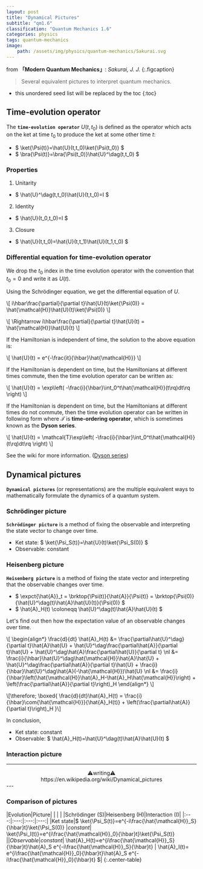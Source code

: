 ```yaml
---
layout: post
title: "Dynamical Pictures"
subtitle: "qm1.6"
classification: "Quantum Mechanics 1.6"
categories: physics
tags: quantum-mechanics
image:
    path: /assets/img/physics/quantum-mechanics/Sakurai.svg
---
```


from **「Modern Quantum Mechanics」**: _Sakurai, J. J._
{:.figcaption}

> Several equivalent pictures to interpret quantum mechanics.

<!--more-->
* this unordered seed list will be replaced by the toc
{:toc}

## Time-evolution operator

The **`time-evolution operator`** $U(t,t_0)$ is defined as the operator which acts on the ket at time $t_0$
to produce the ket at some other time $t$:
* $ \ket{\Psi(t)}=\hat{U}(t,t_0)\ket{\Psi(t_0)} $
* $ \bra{\Psi(t)}=\bra{\Psi(t_0)}\hat{U}^\dag(t,t_0) $

### Properties

1. Unitarity
  * $ \hat{U}^\dag(t,t_0)\hat{U}(t,t_0)=I $
2. Identity
  * $ \hat{U}(t_0,t_0)=I $
3. Closure
  * $ \hat{U}(t,t_0)=\hat{U}(t,t_1)\hat{U}(t_1,t_0) $

### Differential equation for time-evolution operator

We drop the $t_0$ index in the time evolution operator with the convention that $t_0=0$ and write it as $U(t)$.

Using the Schrödinger equation, we get the differential equation of $U$.

\\[ i\hbar\frac{\partial}{\partial t}\hat{U}(t)\ket{\Psi(0)} = \hat{\mathcal{H}}\hat{U}(t)\ket{\Psi(0)}  \\]

\\[ \Rightarrow  i\hbar\frac{\partial}{\partial t}\hat{U}(t) = \hat{\mathcal{H}}\hat{U}(t)  \\]

If the Hamiltonian is independent of time, the solution to the above equation is: 

\\[ \hat{U}(t) = e^{-\frac{it}{\hbar}\hat{\mathcal{H}}} \\]

If the Hamiltonian is dependent on time, but the Hamiltonians at different times commute,
then the time evolution operator can be written as:

\\[ \hat{U}(t) = \exp\left( -\frac{i}{\hbar}\int_0^t\hat{\mathcal{H}}(t\rq)dt\rq  \right) \\]

If the Hamiltonian is dependent on time, but the Hamiltonians at different times do not commute,
then the time evolution operator can be written in following form 
where $\mathcal{T}$ is **time-ordering operator**, which is sometimes known as the **Dyson series**.

\\[ \hat{U}(t) = \mathcal{T}\exp\left( -\frac{i}{\hbar}\int_0^t\hat{\mathcal{H}}(t\rq)dt\rq  \right) \\]

See the wiki for more information. ([Dyson series](https://en.wikipedia.org/wiki/Dyson_series))


## Dynamical pictures

**`Dynamical pictures`** (or representations) are the multiple equivalent ways to mathematically formulate
the dynamics of a quantum system.

### Schrödinger picture

**`Schrödinger picture`** is a method of fixing the observable and interpreting the state vector to change over time.

* Ket state: $ \ket{\Psi_S(t)}=\hat{U}(t)\ket{\Psi_S(0)} $
* Observable: constant

### Heisenberg picture

**`Heisenberg picture`** is a method of fixing the state vector and interpreting that the observable changes over time.

* $ \expct{\hat{A}}_t = \brktop{\Psi(t)}{\hat{A}}{\Psi(t)} =
\brktop{\Psi(0)}{\hat{U}^\dag(t)\hat{A}\hat{U}(t)}{\Psi(0)} $
* $ \hat{A}_H(t) \coloneqq \hat{U}^\dag(t)\hat{A}\hat{U}(t) $

Let's find out then how the expectation value of an observable changes over time.

\\[ \begin{align\*}
\frac{d}{dt} \hat{A}_H(t) &= \frac{\partial\hat{U}^\dag}{\partial t}\hat{A}\hat{U} + \hat{U}^\dag\frac{\partial\hat{A}}{\partial t}\hat{U} + \hat{U}^\dag\hat{A}\frac{\partial\hat{U}}{\partial t} \nl
&= \frac{i}{\hbar}\hat{U}^\dag\hat{\mathcal{H}}\hat{A}\hat{U} + \hat{U}^\dag\frac{\partial\hat{A}}{\partial t}\hat{U} + \frac{i}{\hbar}\hat{U}^\dag\hat{A}(-\hat{\mathcal{H}})\hat{U} \nl
&= \frac{i}{\hbar}\left(\hat{\mathcal{H}}\hat{A}_H-\hat{A}_H\hat{\mathcal{H}}\right) + \left(\frac{\partial\hat{A}}{\partial t}\right)_H
\end{align\*} \\]

\\[\therefore\; \boxed{  \frac{d}{dt}\hat{A}_H(t) =
\frac{i}{\hbar}\com{\hat{\mathcal{H}}}{\hat{A}_H(t)} + \left(\frac{\partial\hat{A}}{\partial t}\right)_H  }\\]

In conclusion,
* Ket state: constant
* Observable: $ \hat{A}_H(t)=\hat{U}^\dag(t)\hat{A}\hat{U}(t) $

### Interaction picture

---
<center>
⚠️writing⚠️ <br>
https://en.wikipedia.org/wiki/Dynamical_pictures
</center>
---

### Comparison of pictures

|Evolution|Picture| | |
| |Schrödinger (S)|Heisenberg (H)|Interaction (I)|
|:---:|:---:|:---:|:---:|
|Ket state|$ \ket{\Psi_S(t)}=e^{-i\frac{\hat{\mathcal{H}}_S}{\hbar}t}\ket{\Psi_S(0)} $| constant |$ \ket{\Psi_I(t)}=e^{i\frac{\hat{\mathcal{H}}_0}{\hbar}t}\ket{\Psi_S(t)} $|
|Observable| constant |$ \hat{A}_H(t)=e^{i\frac{\hat{\mathcal{H}}_S}{\hbar}t}\hat{A}_S e^{-i\frac{\hat{\mathcal{H}}_S}{\hbar}t} $|$ \hat{A}_I(t)= e^{i\frac{\hat{\mathcal{H}}_0}{\hbar}t}\hat{A}_S e^{-i\frac{\hat{\mathcal{H}}_0}{\hbar}t} $|
{:.center-table}

